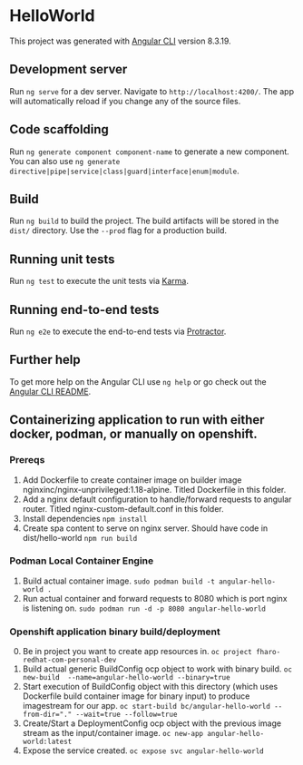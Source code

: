 # HelloWorld

This project was generated with [Angular CLI](https://github.com/angular/angular-cli) version 8.3.19.

## Development server

Run `ng serve` for a dev server. Navigate to `http://localhost:4200/`. The app will automatically reload if you change any of the source files.

## Code scaffolding

Run `ng generate component component-name` to generate a new component. You can also use `ng generate directive|pipe|service|class|guard|interface|enum|module`.

## Build

Run `ng build` to build the project. The build artifacts will be stored in the `dist/` directory. Use the `--prod` flag for a production build.

## Running unit tests

Run `ng test` to execute the unit tests via [Karma](https://karma-runner.github.io).

## Running end-to-end tests

Run `ng e2e` to execute the end-to-end tests via [Protractor](http://www.protractortest.org/).

## Further help

To get more help on the Angular CLI use `ng help` or go check out the [Angular CLI README](https://github.com/angular/angular-cli/blob/master/README.md).



## Containerizing application to run with either docker, podman, or manually on openshift.
### Prereqs
1. Add Dockerfile to create container image on builder image nginxinc/nginx-unprivileged:1.18-alpine. Titled Dockerfile in this folder.
2. Add a nginx default configuration to handle/forward requests to angular router. Titled nginx-custom-default.conf in this folder.
3. Install dependencies
`npm install`
4. Create spa content to serve on nginx server. Should have code in dist/hello-world
`npm run build`

### Podman Local Container Engine
1. Build actual container image.
`sudo podman build -t angular-hello-world .`
2. Run actual container and forward requests to 8080 which is port nginx is listening on.
`sudo podman run -d -p 8080 angular-hello-world`


### Openshift application binary build/deployment
0. Be in project you want to create app resources in.
`oc project fharo-redhat-com-personal-dev`
1. Build actual generic BuildConfig ocp object to work with binary build.
`oc new-build  --name=angular-hello-world --binary=true`
2. Start execution of BuildConfig object with this directory (which uses Dockerfile build container image for binary input) to produce imagestream for our app.
`oc start-build bc/angular-hello-world --from-dir="." --wait=true --follow=true`
3. Create/Start a DeploymentConfig ocp object with the previous image stream as the input/container image.
`oc new-app angular-hello-world:latest`
4. Expose the service created.
`oc expose svc angular-hello-world`
